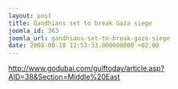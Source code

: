 ```yaml
---
layout: post
title: Gandhians set to break Gaza siege
joomla_id: 363
joomla_url: gandhians-set-to-break-gaza-siege
date: 2008-08-18 12:53:33.000000000 +02:00
---
```

<p><a href="http://www.godubai.com/gulftoday/article.asp?AID=38&Section=Middle%20East">http://www.godubai.com/gulftoday/article.asp?AID=38&Section=Middle%20East</a></p>
